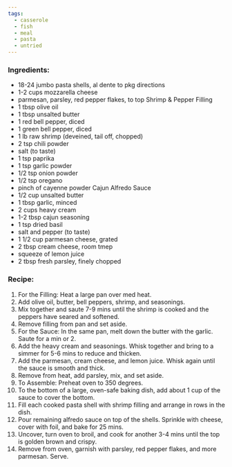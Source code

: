 ```yaml
---
tags:
  - casserole
  - fish
  - meal
  - pasta
  - untried
---
```

### Ingredients:
- 18-24 jumbo pasta shells, al dente to pkg directions
- 1-2 cups mozzarella cheese
- parmesan, parsley, red pepper flakes, to top
Shrimp & Pepper Filling
- 1 tbsp olive oil
- 1 tbsp unsalted butter
- 1 red bell pepper, diced
- 1 green bell pepper, diced
- 1 lb raw shrimp (deveined, tail off, chopped)
- 2 tsp chili powder
- salt (to taste)
- 1 tsp paprika
- 1 tsp garlic powder
- 1/2 tsp onion powder
- 1/2 tsp oregano
- pinch of cayenne powder
Cajun Alfredo Sauce
- 1/2 cup unsalted butter
- 1 tbsp garlic, minced
- 2 cups heavy cream
- 1-2 tbsp cajun seasoning
- 1 tsp dried basil
- salt and pepper (to taste)
- 1 1/2 cup parmesan cheese, grated
- 2 tbsp cream cheese, room tmep
- squeeze of lemon juice
- 2 tbsp fresh parsley, finely chopped

### Recipe:
1. For the Filling: Heat a large pan over med heat. 
2. Add olive oil, butter, bell peppers, shrimp, and seasonings. 
3. Mix together and saute 7-9 mins until the shrimp is cooked and the peppers have seared and softened. 
4. Remove filling from pan and set aside.
5. For the Sauce: In the same pan, melt down the butter with the garlic. Saute for a min or 2. 
6. Add the heavy cream and seasonings. Whisk together and bring to a simmer for 5-6 mins to reduce and thicken. 
7. Add the parmesan, cream cheese, and lemon juice. Whisk again until the sauce is smooth and thick. 
8. Remove from heat, add parsley, mix, and set aside. 
9. To Assemble: Preheat oven to 350 degrees. 
10. To the bottom of a large, oven-safe baking dish, add about 1 cup of the sauce to cover the bottom. 
11. Fill each cooked pasta shell with shrimp filling and arrange in rows in the dish. 
12. Pour remaining alfredo sauce on top of the shells. Sprinkle with cheese, cover with foil, and bake for 25 mins. 
13. Uncover, turn oven to broil, and cook for another 3-4 mins until the top is golden brown and crispy. 
14. Remove from oven, garnish with parsley, red pepper flakes, and more parmesan. Serve. 